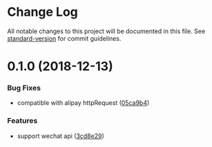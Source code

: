# Change Log

All notable changes to this project will be documented in this file. See [standard-version](https://github.com/conventional-changelog/standard-version) for commit guidelines.

<a name="0.1.0"></a>
# 0.1.0 (2018-12-13)


### Bug Fixes

* compatible with alipay httpRequest ([05ca9b4](https://github.com/megalojs/megalo-api/commit/05ca9b4))


### Features

* support wechat api ([3cd8e29](https://github.com/megalojs/megalo-api/commit/3cd8e29))
